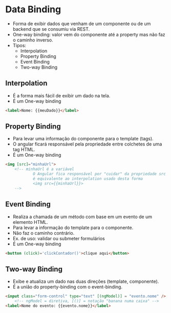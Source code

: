 # Data Binding

- Forma de exibir dados que venham de um componente ou de um backend que se consumiu via REST.
- One-way binding: valor vem do componente até a property mas não faz o caminho inverso.
- Tipos:
    - Interpolation 
    - Property Binding
    - Event Binding
    - Two-way Binding

## Interpolation

- É a forma mais fácil de exibir um dado na tela.
- É um One-way binding

~~~html
<label>Nome: {{meuDado}}</label>
~~~

## Property Binding

- Para levar uma informação do componente para o template (tags).
- O angular ficará responsável pela propriedade entre colchetes de uma tag HTML.
- É um One-way binding

~~~html
<img [src]="minhaUrl"> 
    <!-- minhaUrl é a variável 
            O Angular fica responsável por "cuidar" da propriedade src do elemento img
            é equivalente ao interpolation usado desta forma
            <img src={{minhaUrl}}>
    -->
~~~

## Event Binding

- Realiza a chamada de um método com base em um evento de um elemento HTML.
- Para levar a informação do template para o componente.
- Não faz o caminho contrário.
- Ex. de uso: validar ou submeter formulários
- É um One-way binding

~~~html
<button (click)='clickContador()'>clique aqui</button>
~~~

## Two-way Binding

- Exibe e atualiza um dado nas duas direções (template, componente).
- É a união do property-binding com o event-binding.

~~~html
<input class="form-control" type="text" [(ngModel)] = "evento.nome" /> 
    <!-- ngModel = diretiva, [()] = notação "banana numa caixa" -->
<label>Nome do evento: {{evento.nome}}</label>
~~~
